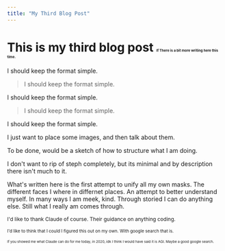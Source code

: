 ```yaml
---
title: "My Third Blog Post"
---
```


# This is my third blog post <span style="font-size: 8px;">If There is a bit more writing here this time. </span>




I should keep the format simple.

>I should keep the format simple. 

I should keep the format simple.

>I should keep the format simple.

I should keep the format simple.


I just want to place some images, and then talk about them.

To be done, would be a sketch of how to structure what I am doing.

I don't want to rip of steph completely, but its minimal and by description there isn't much to it.

What's written here is the first attempt to unify all my own masks. The different faces I where in differnet places. An attempt to better understand myself. In many ways I am meek, kind. Through storied I can do anything else. Still what I really am comes through.

<span style="line-height: 1.25;">

<span style="font-size: 12px;">I'd like to thank Claude of course. Their guidance on anything coding.</span>

<span style="font-size: 10px;">I'd like to think that I could I figured this out on my own. With google search that is.</span>

<span style="font-size: 8px;">If you showed me what Claude can do for me today, in 2020, idk I think I would have said it is AGI. Maybe a good google search.
</span>

